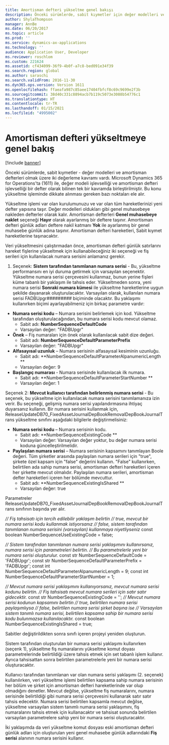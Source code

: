 ```yaml
---
title: Amortisman defteri yükseltme genel bakışı
description: Önceki sürümlerde, sabit kıymetler için değer modelleri ve amortisman defterleri olmak üzere iki değerleme kavramı vardı.
author: ShylaThompson
manager: AnnBe
ms.date: 06/20/2017
ms.topic: article
ms.prod: ''
ms.service: dynamics-ax-applications
ms.technology: ''
audience: Application User, Developer
ms.reviewer: roschlom
ms.custom: 221624
ms.assetid: cf434099-36f9-4b0f-a7c8-bed091e34f39
ms.search.region: global
ms.author: saraschi
ms.search.validFrom: 2016-11-30
ms.dyn365.ops.version: Version 1611
ms.openlocfilehash: ffaeafa987c85aee17404fbfcf8c69c9699e2f3b
ms.sourcegitcommit: 38d40c331c8894acb7b119c5073e3088b54776c1
ms.translationtype: HT
ms.contentlocale: tr-TR
ms.lasthandoff: 01/15/2021
ms.locfileid: "4995002"
---
```

# <a name="depreciation-book-upgrade-overview"></a>Amortisman defteri yükseltmeye genel bakış

[!include [banner](../includes/banner.md)]

Önceki sürümlerde, sabit kıymetler - değer modelleri ve amortisman defterleri olmak üzere iki değerleme kavramı vardı. Microsoft Dynamics 365 for Operations'ta (1611) ile, değer modeli işlevselliği ve amortisman defteri işlevselliği bir defter olarak bilinen tek bir kavramda birleştirilmiştir. Bu konu yükseltme işleminde dikkate alınması gereken bazı noktaları ele alır. 

Yükseltme işlemi var olan kurulumunuzu ve var olan tüm hareketlerinizi yeni defter yapısına taşır. Değer modelleri oldukları gibi genel muhasebeye nakleden defterler olarak kalır. Amortisman defterleri **Genel muhasebeye naklet** seçeneği **Hayır** olarak ayarlanmış bir deftere taşınır. Amortisman defteri günlük adları deftere nakil katmanı **Yok** ile ayarlanmış bir genel muhasebe günlük adına taşınır. Amortisman defteri hareketleri, Sabit kıymet hareketlerine taşınacaktır. 

Veri yükseltmesini çalıştırmadan önce, amortisman defteri günlük satırlarını hareket fişlerine yükseltmek için kullanabileceğiniz iki seçeneği ve fiş serileri için kullanılacak numara serisini anlamanız gerekir. 

1. Seçenek: **Sistem tarafından tanımlanan numara serisi** - Bu, yükseltme performansını en iyi duruma getirmek için varsayılan seçenektir. Yükseltme numara serisi çerçevesini kullanmaz, bunun yerine fişleri küme tabanlı bir yaklaşım ile tahsis eder. Yükseltmeden sonra, yeni numara serisi **Sonraki numara kümesi** ile yükseltme hareketlerine uygun şekilde dayanarak oluşturulacaktır. Varsayılan olarak, kullanılan numara serisi FADBUpgr\#\#\#\#\#\#\#\#\# biçiminde olacaktır. Bu yaklaşımı kullanırken biçimi ayarlayabilmeniz için birkaç parametre vardır:

-   **Numara serisi kodu** – Numara serisini belirlemek için kod. Yükseltme tarafından oluşturulacağından, bu numara serisi kodu mevcut olamaz.
    -   Sabit adı: **NumberSequenceDefaultCode**
    -   Varsayılan değer: "FADBUpgr"
-   **Önek** – Fiş numaraları için önek olarak kullanılacak sabit dize değeri.
    -   Sabit adı: **NumberSequenceDefaultParameterPrefix**
    -   Varsayılan değer: "FADBUpgr"
-   **Alfasayısal uzunluk** – Numara serisinin alfasayısal kesiminin uzunluğu.
    -   Sabit adı: **NumberSequenceDefaultParameterAlpanumericLength **
    -   Varsayılan değer: 9
-   **Başlangıç numarası** - Numara serisinde kullanılacak ilk numara.
    -   Sabit adı: **NumberSequenceDefaultParameterStartNumber  **
    -   Varsayılan değer: 1

Seçenek 2: **Mevcut kullanıcı tarafından belirlenmiş numara serisi** - Bu seçenek, bu yükseltme için kullanılacak numara serisini tanımlamanıza izin verir. Bu seçeneği, gelişmiş numara serisi yapılandırmasına ihtiyaç duyarsanız kullanın. Bir numara serisini kullanmak için, ReleaseUpdateDB70\_FixedAssetJournalDepBookRemovalDepBookJournalTrans yükseltme sınıfını aşağıdaki bilgilerle değiştirmelisiniz:

-   **Numara serisi kodu** – Numara serisinin kodu.
    -   Sabit adı: **NumberSequenceExistingCode **
    -   Varsayılan değer: Varsayılan değer yoktur, bu değer numara serisi koduna güncelleştirilmelidir.
-   **Paylaşılan numara serisi** – Numara serisinin kapsamını tanımlayan Boole değeri. Tüm şirketler arasında paylaşılan numara serileri için "true", şirkete özel kapsam için "false" değerini kullanın. "False" kullanırken, belirtilen ada sahip numara serisi, amortisman defteri hareketleri içeren her şirkette mevcut olmalıdır. Paylaşılan numara serileri, amortisman defter hareketleri içeren her bölümde mevcuttur.
    -   Sabit adı: **NumberSequenceExistingIsShared **
    -   Varsayılan değer: true

Parametreler ReleaseUpdateDB70\_FixedAssetJournalDepBookRemovalDepBookJournalTrans sınıfının başında yer alır. 

*// Fiş tahsisatı için tercih edilebilir yaklaşım belirtin* 
 *// true, mevcut bir numara serisi kodu kullanmak istiyorsanız* 
 *// false, sistem tarafından tanımlanan numara serisini (varsayılan) kullanmaya niyetliyseniz* const boolean NumberSequenceUseExistingCode = false;  

*// Sistem tarafından tanımlanan numara serisi yaklaşımını kullanırsanız, numara serisi için parametreleri belirtin.*
 *// Bu parametrelerle yeni bir numara serisi oluşturulur.* const str NumberSequenceDefaultCode = 'FADBUpgr'; const str NumberSequenceDefaultParameterPrefix = 'FADBUpgr'; const int NumberSequenceDefaultParameterAlpanumericLength = 9; const int NumberSequenceDefaultParameterStartNumber = 1;   

*// Mevcut numara serisi yaklaşımını kullanıyorsanız, mevcut numara serisi kodunu belirtin.* 
 *// Fiş tahsisatı mevcut numara serileri için satır satır gidecektir.* const str NumberSequenceExistingCode = ''; *// Mevcut numara serisi kodunun kapsamını belirtin* 
 *// true, belirtilen numara serisi paylaşımlıysa* 
 *// false, belirtilen numara serisi şirket başına ise* 
 *// Varsayılan sistem tanımlı numara serisi, belirtilen kapsama sahip bir numara serisi kodu bulunmazsa kullanılacaktır.* const boolean NumberSequenceExistingIsShared = true; 

Sabitler değiştirildikten sonra sınıfı içeren projeyi yeniden oluşturun. 

Sistem tarafından oluşturulan bir numara serisi yaklaşımı kullanırken (seçenk 1), yükseltme fiş numaralarını yükseltme komut doyası parametrelerinde belirtildiği üzere tahsis etmek için set tabanlı işlem kullanır. Ayrıca tahsisattan sonra belirtilen parametrelerle yeni bir numara serisi oluşturacaktır. 

Kullanıcı tarafından tanımlanan var olan numara serisi yaklaşımı (2. seçenek) kullanılırken, veri yükseltme işlemi belirtilen kapsama sahip numara serisinin her bölüm ve şirket için amortisman defteri hareketlerinde var olup olmadığını denetler. Mevcut değilse, yükseltme fiş numaralarını, numara serisinde belirtildiği gibi numara serisi çerçevesini kullanarak satır satır tahsis edecektir. Numara serisi belirtilen kapsamla mevcut değilse, yükseltme varsayılan sistem tanımlı numara serisi yaklaşımını, fiş numaralarını tahsis etmek için kullanacaktır ve tahsisat sonunda belirtilen varsayılan parametrelere sahip yeni bir numara serisi oluşturacaktır.

İki yaklaşımda da veri yükseltme komut dosyası eski amortisman defteri günlük adları için oluşturulan yeni genel muhasebe günlük adlarındaki **Fiş serisi** alanının numara serisini kullanır.



